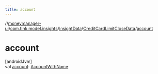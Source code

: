 ```yaml
---
title: account
---
```

//[moneymanager-ui](../../../../index.html)/[com.tink.model.insights](../../index.html)/[InsightData](../index.html)/[CreditCardLimitCloseData](index.html)/[account](account.html)



# account



[androidJvm]\
val [account](account.html): [AccountWithName](../../../com.tink.model.account/-account-with-name/index.html)




